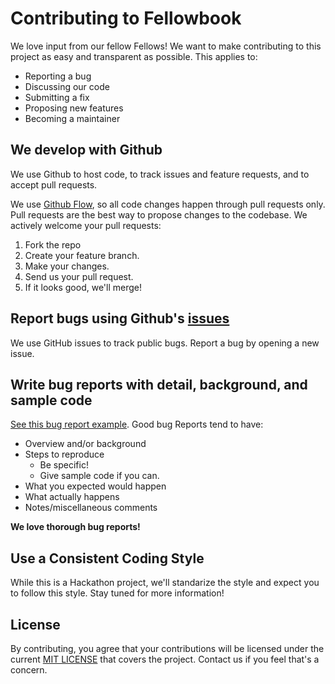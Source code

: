 # Contributing to Fellowbook

We love input from our fellow Fellows! We want to make contributing to this project as easy and transparent as possible. This applies to:

- Reporting a bug
- Discussing our code
- Submitting a fix
- Proposing new features
- Becoming a maintainer

## We develop with Github

We use Github to host code, to track issues and feature requests, and to accept pull requests.

We use [Github Flow](https://guides.github.com/introduction/flow/index.html), so all code changes happen through pull requests only. Pull requests are the best way to propose changes to the codebase. We actively welcome your pull requests:

1. Fork the repo
2. Create your feature branch.
3. Make your changes.
4. Send us your pull request.
5. If it looks good, we'll merge!

## Report bugs using Github's [issues](https://github.com/briandk/transcriptase-atom/issues)

We use GitHub issues to track public bugs. Report a bug by opening a new issue.

## Write bug reports with detail, background, and sample code

[See this bug report example](http://stackoverflow.com/q/12488905/180626). Good bug Reports tend to have:

- Overview and/or background
- Steps to reproduce
  - Be specific!
  - Give sample code if you can.
- What you expected would happen
- What actually happens
- Notes/miscellaneous comments

**We love thorough bug reports!**

## Use a Consistent Coding Style

While this is a Hackathon project, we'll standarize the style and expect you to follow this style. Stay tuned for more information!

## License

By contributing, you agree that your contributions will be licensed under the current [MIT LICENSE](LICENSE.md) that covers the project. Contact us if you feel that's a concern.
